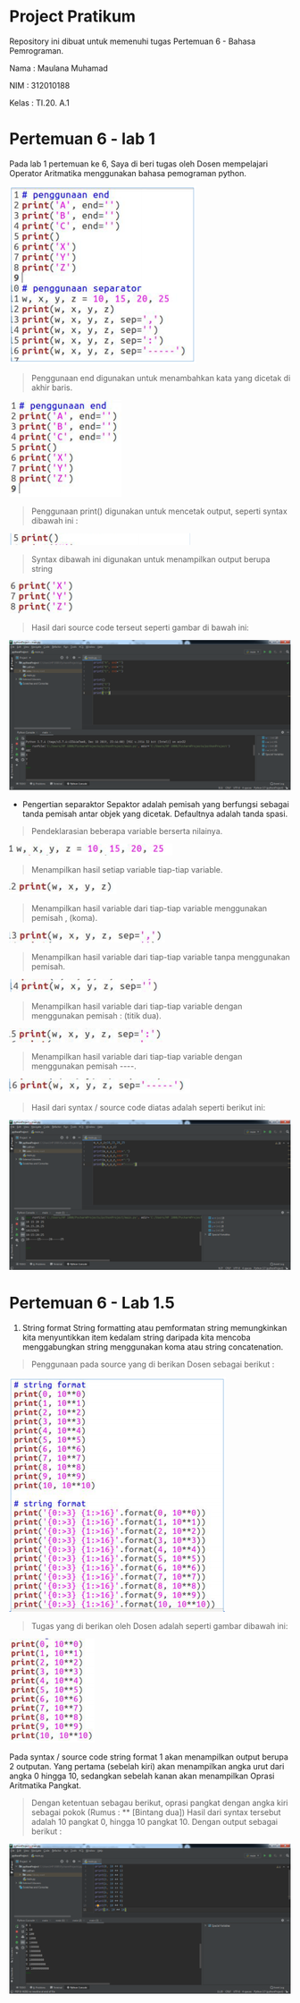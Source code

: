 # Project Pratikum
Repository ini dibuat untuk memenuhi tugas Pertemuan 6 - Bahasa Pemrograman.

Nama    : Maulana Muhamad

NIM     : 312010188

Kelas   : TI.20. A.1

# Pertemuan 6 - lab 1
Pada lab 1 pertemuan ke 6, Saya di beri tugas oleh Dosen  mempelajari Operator Aritmatika menggunakan bahasa pemograman python. <br>

![Picture - New](pict/gambar-1.PNG)

> Penggunaan end digunakan untuk menambahkan kata yang dicetak di akhir baris.<br>

![Picture - New](pict/gambar-2.PNG)

 > Penggunaan print() digunakan untuk mencetak output, seperti syntax dibawah ini :<br>

![Picture - New](pict/pict-1.png)

 > Syntax dibawah ini digunakan untuk menampilkan output berupa string<br>

![Picture - New](pict/pict-2.png)

 > Hasil dari source code terseut seperti gambar di bawah ini:

![picture -new](pict/pict-3.png)

* Pengertian separaktor Sepaktor adalah pemisah yang berfungsi sebagai tanda pemisah antar objek yang dicetak. Defaultnya adalah tanda spasi.

> Pendeklarasian beberapa variable berserta nilainya.

![picture -new](pict/pict-4.png)

> Menampilkan hasil setiap variable tiap-tiap variable.<br>

![picture -new](pict/pict-5.png)

> Menampilkan hasil variable dari tiap-tiap variable menggunakan pemisah , (koma).<br>

![picture -new](pict/pict-6.png)

> Menampilkan hasil variable dari tiap-tiap variable tanpa menggunakan pemisah.<br>

![picture -new](pict/pict-7.png)

> Menampilkan hasil variable dari tiap-tiap variable dengan menggunakan pemisah : (titik dua).<br>

![picture -new](pict/pict-8.png)

>Menampilkan hasil variable dari tiap-tiap variable dengan menggunakan pemisah ----.<br>

![picture -new](pict/pict-9.png)

>Hasil dari syntax / source code diatas adalah seperti berikut ini:<br>

![picture -new](pict/pict-10.png)

# Pertemuan 6 - Lab 1.5

1. String format
String formatting atau pemformatan string memungkinkan kita menyuntikkan item kedalam string daripada kita mencoba menggabungkan string menggunakan koma atau string concatenation.<br>

> Penggunaan pada source yang di berikan Dosen sebagai berikut :

![picture -new](pict/pict-11.png)

> Tugas yang di berikan oleh Dosen adalah seperti gambar dibawah ini: 

![picture -new](pict/pict-12.png)

Pada syntax / source code string format 1 akan menampilkan output berupa 2 outputan.
Yang pertama (sebelah kiri) akan menampilkan angka urut dari angka 0 hingga 10, sedangkan sebelah kanan akan menampilkan Oprasi Aritmatika Pangkat.

> Dengan ketentuan sebagau berikut, oprasi pangkat dengan angka kiri sebagai pokok (Rumus : ** [Bintang dua])
Hasil dari syntax tersebut adalah 10 pangkat 0, hingga 10 pangkat 10. Dengan output sebagai berikut :

![picture -new](pict/pict-13.png)
